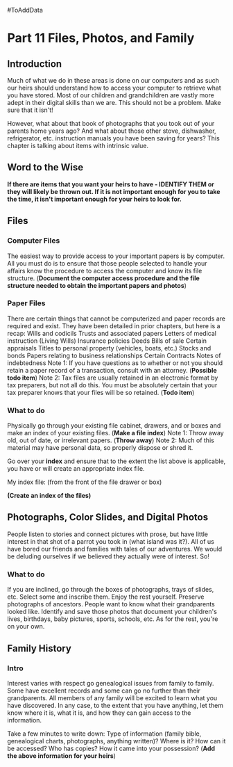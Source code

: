 #ToAddData 
# Part 11 Files, Photos, and Family
## Introduction
Much of what we do in these areas is done on our computers and as such our heirs should understand how to access your computer to retrieve what you have stored.  Most of our children and grandchildren are vastly more adept in their digital skills than we are.  This should not be a problem.  Make sure that it isn't!

However, what about that book of photographs that you took out of your parents home years ago?  And what about those other stove, dishwasher, refrigerator, etc. instruction manuals you have been saving for years?  This chapter is talking about items with intrinsic value.

## Word to the Wise
**If there are items that you want your heirs to have - IDENTIFY THEM or they will likely be thrown out.  If it is not important enough for you to take the time, it isn't important enough for your heirs to look for.**

##  Files
### Computer Files
The easiest way to provide access to your important papers is by computer.  All you must do is to ensure that those people selected to handle your affairs know the procedure to access the computer and know its file structure.
(**Document the computer access procedure and the file structure needed to obtain the important papers and photos**)

### Paper Files
There are certain things that cannot be computerized and paper records are required and exist.  They have been detailed in prior chapters, but here is a recap:
    Wills and codicils
    Trusts and associated papers
    Letters of medical instruction (Living Wills)
    Insurance policies
    Deeds
    Bills of sale
    Certain appraisals
    Titles to personal property (vehicles, boats, etc.)
    Stocks and bonds
    Papers relating to business relationships
    Certain Contracts
    Notes of indebtedness
    Note 1: If you have questions as to whether or not you should retain a paper record of a transaction, consult with an attorney.  (**Possible todo item**)
    Note 2: Tax files are usually retained in an electronic format by tax preparers, but not all do this.  You must be absolutely certain that your tax preparer knows that your files will be so retained. (**Todo item**)

### What to do
Physically go through your existing file cabinet, drawers, and or boxes and make an index of your existing files.  (**Make a file index**)
Note 1: Throw away old, out of date, or irrelevant papers.  (**Throw away**)
Note 2: Much of this material may have personal data, so properly dispose or shred it.

Go over your **index** and ensure that to the extent the list above is applicable, you have or will create an appropriate index file.

My index file: (from the front of the file drawer or box)

**(Create an index of the files)**

## Photographs, Color Slides, and Digital Photos
People listen to stories and connect pictures with prose, but have little interest in that shot of a parrot you took in (what island was it?). All of us have bored our friends and families with tales of our adventures.  We would be deluding ourselves if we believed they actually were of interest. So!

### What to do
If you are inclined, go through the boxes of photographs, trays of slides, etc.  Select some and inscribe them.  Enjoy the rest yourself.
    Preserve photographs of ancestors.  People want to know what their grandparents looked like.
    Identify and save those photos that document your children's lives, birthdays, baby pictures, sports, schools, etc.
    As for the rest, you're on your own.

## Family History
### Intro
Interest varies with respect go genealogical issues from family to family.  Some have excellent records and some can go no further than their grandparents.  All members of any family will be excited to learn what you have discovered.  In any case, to the extent that you have anything, let them know where it is, what it is, and how they can gain access to the information.

Take a few minutes to write down:
    Type of information (family bible, genealogical charts, photographs, anything written)?
    Where is it?
    How can it be accessed?
    Who has copies?
    How it came into your possession?
    (**Add the above information for your heirs**)